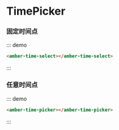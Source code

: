 # TimePicker 

### 固定时间点

::: demo
```html
<amber-time-select></amber-time-select>
```
::: 

### 任意时间点

::: demo
```html
<amber-time-picker></amber-time-picker>
```
::: 
